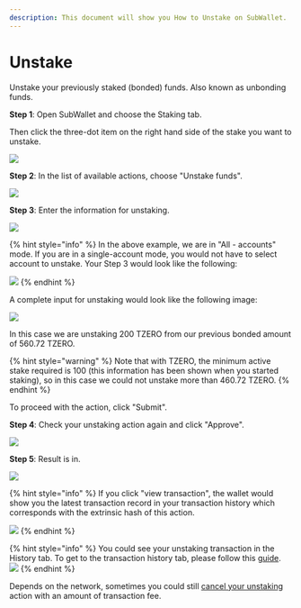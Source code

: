 ```yaml
---
description: This document will show you How to Unstake on SubWallet.
---
```


# Unstake

Unstake your previously staked (bonded) funds. Also known as unbonding funds.

**Step 1**: Open SubWallet and choose the Staking tab.&#x20;

Then click the three-dot item on the right hand side of the stake you want to unstake.&#x20;

![](<../../../.gitbook/assets/image (332).png>)



**Step 2**: In the list of available actions, choose "Unstake funds".

![](<../../../.gitbook/assets/image (185) (1) (1).png>)



**Step 3**: Enter the information for unstaking.&#x20;

![](<../../../.gitbook/assets/image (169) (1).png>)

{% hint style="info" %}
In the above example, we are in "All - accounts" mode. If you are in a single-account mode, you would not have to select account to unstake. Your Step 3 would look like the following:

![](<../../../.gitbook/assets/image (170) (1).png>)
{% endhint %}

A complete input for unstaking would look like the following image:

![](<../../../.gitbook/assets/image (171) (1).png>)

In this case we are unstaking 200 TZERO from our previous bonded amount of 560.72 TZERO.&#x20;

{% hint style="warning" %}
Note that with TZERO, the minimum active stake required is 100 (this information has been shown when you started staking), so in this case we could not unstake more than 460.72 TZERO.&#x20;
{% endhint %}

To proceed with the action, click "Submit".



**Step 4**: Check your unstaking action again and click "Approve".

![](<../../../.gitbook/assets/image (172) (1).png>)



**Step 5**: Result is in.&#x20;

![](<../../../.gitbook/assets/image (173) (1).png>)

{% hint style="info" %}
If you click "view transaction", the wallet would show you the latest transaction record in your transaction history which corresponds with the extrinsic hash of this action.&#x20;

![](<../../../.gitbook/assets/image (174) (1).png>)
{% endhint %}

{% hint style="info" %}
You could see your unstaking transaction in the History tab. To get to the transaction history tab, please follow this [guide](../../view-transaction-history.md).\
![](<../../../.gitbook/assets/image (176) (1).png>)
{% endhint %}

Depends on the network, sometimes you could still [cancel your unstaking](broken-reference) action with an amount of transaction fee.&#x20;

